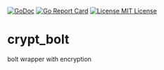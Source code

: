 [![GoDoc](https://godoc.org/github.com/sjsafranek/crypt_bolt?status.png)](https://godoc.org/github.com/sjsafranek/skeletondb)
[![Go Report Card](https://goreportcard.com/badge/github.com/sjsafranek/crypt_bolt)](https://goreportcard.com/report/github.com/sjsafranek/crypt_bolt)
[![License MIT License](https://img.shields.io/github/license/mashape/apistatus.svg)](http://sjsafranek.github.io/crypt_bolt/)

# crypt_bolt
bolt wrapper with encryption
